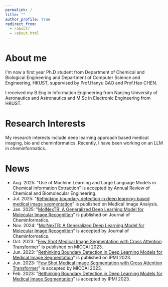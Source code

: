 ```yaml
---
permalink: /
title: ""
author_profile: true
redirect_from: 
  - /about/
  - /about.html
---
```



About me
======
I'm now a first year Ph.D student from Department of Chemical and Biological Engineering and Department of Computer Science and Engineering, HKUST, supervised by Prof.Hanyu GAO and Prof.Hao CHEN. 

I received my B.Eng in Information Engineering from Nanjing University of Aeronautics and Astronautics and M.Sc in Electronic Engineering from HKUST. 

Research Interests
======
My research interests include deep learning approach based medical imaging, bio and cheminformatics. Recently, I have been working on an LLM in cheminformatics.


News
======
* Aug. 2025: "Use of Machine Learning and Large Language Models in Chemical Information Extraction" is accepted by Annual Review of Chemical and Biomolecular Engineering.
* Jul. 2025: "[Rethinking boundary detection in deep learning-based medical image segmentation](https://www.sciencedirect.com/science/article/pii/S1361841525001628)" is published on Medical Image Analysis.
* Jan. 2025: "[MolNexTR: A Generalized Deep Learning Model for Molecular Image Recognition](https://jcheminf.biomedcentral.com/articles/10.1186/s13321-024-00926-w)" is published on Journal of Cheminformatics.
* Nov. 2024: "[MolNexTR: A Generalized Deep Learning Model for Molecular Image Recognition](https://arxiv.org/abs/2403.03691)" is accepted by Journal of Cheminformatics.
* Oct. 2023: "[Few Shot Medical Image Segmentation with Cross Attention Transformer](https://link.springer.com/chapter/10.1007/978-3-031-43895-0_22)" is published on MICCAI 2023.
* Jun. 2023: "[Rethinking Boundary Detection in Deep Learning Models for Medical Image Segmentation](https://link.springer.com/chapter/10.1007/978-3-031-34048-2_56)" is published on IPMI 2023.
* Jun. 2023: "[Few Shot Medical Image Segmentation with Cross Attention Transformer](https://link.springer.com/chapter/10.1007/978-3-031-43895-0_22)" is accepted by MICCAI 2023.
* Feb. 2023: "[Rethinking Boundary Detection in Deep Learning Models for Medical Image Segmentation](https://link.springer.com/chapter/10.1007/978-3-031-34048-2_56)" is accepted by IPMI 2023.

